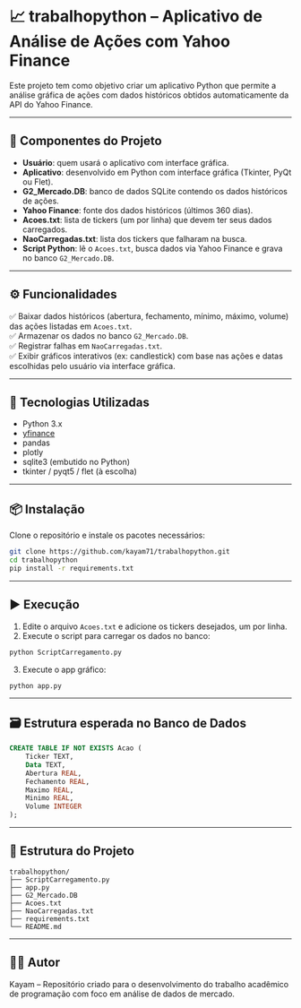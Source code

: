 
# 📈 trabalhopython – Aplicativo de Análise de Ações com Yahoo Finance

Este projeto tem como objetivo criar um aplicativo Python que permite a análise gráfica de ações com dados históricos obtidos automaticamente da API do Yahoo Finance.

---

## 🧩 Componentes do Projeto

- **Usuário**: quem usará o aplicativo com interface gráfica.
- **Aplicativo**: desenvolvido em Python com interface gráfica (Tkinter, PyQt ou Flet).
- **G2_Mercado.DB**: banco de dados SQLite contendo os dados históricos de ações.
- **Yahoo Finance**: fonte dos dados históricos (últimos 360 dias).
- **Acoes.txt**: lista de tickers (um por linha) que devem ter seus dados carregados.
- **NaoCarregadas.txt**: lista dos tickers que falharam na busca.
- **Script Python**: lê o `Acoes.txt`, busca dados via Yahoo Finance e grava no banco `G2_Mercado.DB`.

---

## ⚙️ Funcionalidades

✅ Baixar dados históricos (abertura, fechamento, mínimo, máximo, volume) das ações listadas em `Acoes.txt`.  
✅ Armazenar os dados no banco `G2_Mercado.DB`.  
✅ Registrar falhas em `NaoCarregadas.txt`.  
✅ Exibir gráficos interativos (ex: candlestick) com base nas ações e datas escolhidas pelo usuário via interface gráfica.

---

## 🧪 Tecnologias Utilizadas

- Python 3.x  
- [yfinance](https://pypi.org/project/yfinance/)  
- pandas  
- plotly  
- sqlite3 (embutido no Python)  
- tkinter / pyqt5 / flet (à escolha)

---

## 📦 Instalação

Clone o repositório e instale os pacotes necessários:

```bash
git clone https://github.com/kayam71/trabalhopython.git
cd trabalhopython
pip install -r requirements.txt
```

---

## ▶️ Execução

1. Edite o arquivo `Acoes.txt` e adicione os tickers desejados, um por linha.
2. Execute o script para carregar os dados no banco:

```bash
python ScriptCarregamento.py
```

3. Execute o app gráfico:

```bash
python app.py
```

---

## 🗃️ Estrutura esperada no Banco de Dados

```sql
CREATE TABLE IF NOT EXISTS Acao (
    Ticker TEXT,
    Data TEXT,
    Abertura REAL,
    Fechamento REAL,
    Maximo REAL,
    Minimo REAL,
    Volume INTEGER
);
```

---

## 📁 Estrutura do Projeto

```
trabalhopython/
├── ScriptCarregamento.py
├── app.py
├── G2_Mercado.DB
├── Acoes.txt
├── NaoCarregadas.txt
├── requirements.txt
└── README.md
```

---

## 🧑‍💻 Autor

Kayam – Repositório criado para o desenvolvimento do trabalho acadêmico de programação com foco em análise de dados de mercado.
